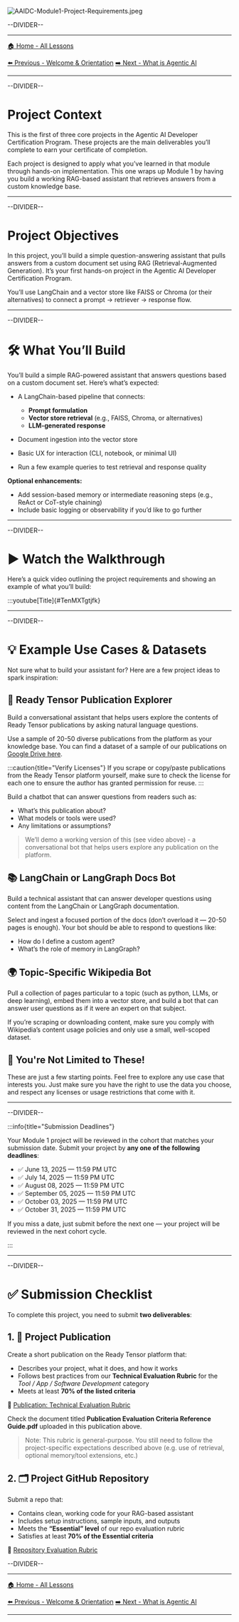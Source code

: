![AAIDC-Module1-Project-Requirements.jpeg](AAIDC-Module1-Project-Requirements.jpeg)

--DIVIDER--

---

[🏠 Home - All Lessons](https://app.readytensor.ai/hubs/ready_tensor_certifications)

[⬅️ Previous - Welcome & Orientation](https://app.readytensor.ai/publications/kwFKTldV27nA)
[➡️ Next - What is Agentic AI](https://app.readytensor.ai/publications/g8QivAEShqgw)

---

--DIVIDER--

# Project Context

This is the first of three core projects in the Agentic AI Developer Certification Program. These projects are the main deliverables you’ll complete to earn your certificate of completion.

Each project is designed to apply what you’ve learned in that module through hands-on implementation. This one wraps up Module 1 by having you build a working RAG-based assistant that retrieves answers from a custom knowledge base.

---

--DIVIDER--

# Project Objectives

In this project, you’ll build a simple question-answering assistant that pulls answers from a custom document set using RAG (Retrieval-Augmented Generation). It’s your first hands-on project in the Agentic AI Developer Certification Program.

You’ll use LangChain and a vector store like FAISS or Chroma (or their alternatives) to connect a prompt → retriever → response flow.

---

--DIVIDER--

# 🛠️ What You’ll Build

You’ll build a simple RAG-powered assistant that answers questions based on a custom document set. Here’s what’s expected:

- A LangChain-based pipeline that connects:

  - **Prompt formulation**
  - **Vector store retrieval** (e.g., FAISS, Chroma, or alternatives)
  - **LLM-generated response**

- Document ingestion into the vector store
- Basic UX for interaction (CLI, notebook, or minimal UI)
- Run a few example queries to test retrieval and response quality

**Optional enhancements:**

- Add session-based memory or intermediate reasoning steps (e.g., ReAct or CoT-style chaining)
- Include basic logging or observability if you’d like to go further

---

--DIVIDER--

# ▶️ Watch the Walkthrough

Here’s a quick video outlining the project requirements and showing an example of what you’ll build:

:::youtube[Title]{#TenMXTgtjfk}

---

--DIVIDER--

# 💡 Example Use Cases & Datasets

Not sure what to build your assistant for? Here are a few project ideas to spark inspiration:

## 📄 Ready Tensor Publication Explorer

Build a conversational assistant that helps users explore the contents of Ready Tensor publications by asking natural language questions.

Use a sample of 20-50 diverse publications from the platform as your knowledge base. You can find a dataset of a sample of our publications on [Google Drive here](https://drive.google.com/drive/folders/1HAqLXL2W-sh8hqoBb1iSauJ_0wZVRxB9?usp=sharing).

:::caution{title="Verify Licenses"}
If you scrape or copy/paste publications from the Ready Tensor platform yourself, make sure to check the license for each one to ensure the author has granted permission for reuse.
:::

Build a chatbot that can answer questions from readers such as:

- What’s this publication about?
- What models or tools were used?
- Any limitations or assumptions?

> We’ll demo a working version of this (see video above) - a conversational bot that helps users explore any publication on the platform.

## 📚 LangChain or LangGraph Docs Bot

Build a technical assistant that can answer developer questions using content from the LangChain or LangGraph documentation.

Select and ingest a focused portion of the docs (don’t overload it — 20-50 pages is enough). Your bot should be able to respond to questions like:

- How do I define a custom agent?
- What’s the role of memory in LangGraph?

## 🌍 Topic-Specific Wikipedia Bot

Pull a collection of pages particular to a topic (such as python, LLMs, or deep learning), embed them into a vector store, and build a bot that can answer user questions as if it were an expert on that subject.

If you’re scraping or downloading content, make sure you comply with Wikipedia’s content usage policies and only use a small, well-scoped dataset.

## 🧭 You're Not Limited to These!

These are just a few starting points. Feel free to explore any use case that interests you. Just make sure you have the right to use the data you choose, and respect any licenses or usage restrictions that come with it.

---

--DIVIDER--

:::info{title="Submission Deadlines"}

Your Module 1 project will be reviewed in the cohort that matches your submission date. Submit your project by **any one of the following deadlines**:

- ✅ June 13, 2025 — 11:59 PM UTC
- ✅ July 14, 2025 — 11:59 PM UTC
- ✅ August 08, 2025 — 11:59 PM UTC
- ✅ September 05, 2025 — 11:59 PM UTC
- ✅ October 03, 2025 — 11:59 PM UTC
- ✅ October 31, 2025 — 11:59 PM UTC

If you miss a date, just submit before the next one — your project will be reviewed in the next cohort cycle.

:::

---

--DIVIDER--

# ✅ Submission Checklist

To complete this project, you need to submit **two deliverables**:

 <h2> 1. 📝 Project Publication </h2>
 
 Create a short publication on the Ready Tensor platform that:
 
 - Describes your project, what it does, and how it works
 - Follows best practices from our **Technical Evaluation Rubric** for the
   _Tool / App / Software Development_ category
 - Meets at least **70% of the listed criteria**
 
 📄 [Publication: Technical Evaluation Rubric](https://app.readytensor.ai/publications/WsaE5uxLBqnH)
 
 Check the document titled **Publication Evaluation Criteria Reference Guide.pdf** uploaded in this publication above.
 
 > Note: This rubric is general-purpose. You still need to follow the project-specific expectations described above (e.g. use of retrieval, optional memory/tool extensions, etc.)
 
 <h2>  2. 🗂️ Project GitHub Repository </h2>
 
 Submit a repo that:
 
 - Contains clean, working code for your RAG-based assistant
 - Includes setup instructions, sample inputs, and outputs
 - Meets the **“Essential” level** of our repo evaluation rubric
 - Satisfies at least **70% of the Essential criteria**
 
 📄 [Repository Evaluation Rubric](https://app.readytensor.ai/publications/0llldKKtn8Xb)

--DIVIDER--

---

[🏠 Home - All Lessons](https://app.readytensor.ai/hubs/ready_tensor_certifications)

[⬅️ Previous - Welcome & Orientation](https://app.readytensor.ai/publications/kwFKTldV27nA)
[➡️ Next - What is Agentic AI](https://app.readytensor.ai/publications/g8QivAEShqgw)

---

